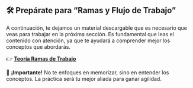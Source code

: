 ## 🛠️ Prepárate para “Ramas y Flujo de Trabajo”

A continuación, te dejamos un material descargable que es necesario que veas para trabajar en la próxima sección. Es fundamental que leas el contenido con atención, ya que te ayudará a comprender mejor los conceptos que abordarás.

👉 [**Teoría Ramas de Trabajo**](https://github.com/dmikan/Egg2024/blob/main/2_GIT_GITHUB/GIT_GITHUB_1_introduccion_a_git/branches.pdf)  


📢 **¡Importante!** No te enfoques en memorizar, sino en entender los conceptos. La práctica será tu mejor aliada para ganar agilidad.